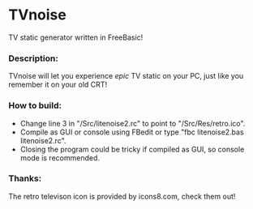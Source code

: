 # TVnoise
TV static generator written in FreeBasic!

### Description:
TVnoise will let you experience *epic* TV static on your PC, just like you remember it on your old CRT!

### How to build:
* Change line 3 in "/Src/litenoise2.rc" to point to "/Src/Res/retro.ico".
* Compile as GUI or console using FBedit or type "fbc litenoise2.bas litenoise2.rc".
* Closing the program could be tricky if compiled as GUI, so console mode is recommended.

### Thanks:
The retro televison icon is provided by icons8.com, check them out!
